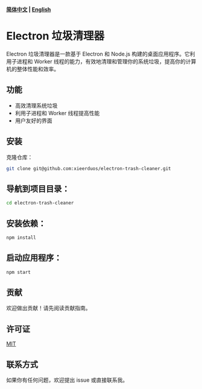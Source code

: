 **[简体中文](README-zh.md) | [English](README.md)**

# Electron 垃圾清理器

Electron 垃圾清理器是一款基于 Electron 和 Node.js 构建的桌面应用程序。它利用子进程和 Worker 线程的能力，有效地清理和管理你的系统垃圾，提高你的计算机的整体性能和效率。

## 功能

- 高效清理系统垃圾
- 利用子进程和 Worker 线程提高性能
- 用户友好的界面

## 安装

克隆仓库：

```bash
git clone git@github.com:xieerduos/electron-trash-cleaner.git
```

## 导航到项目目录：

```bash
cd electron-trash-cleaner
```

## 安装依赖：

```bash
npm install
```

## 启动应用程序：

```bash
npm start
```

## 贡献

欢迎做出贡献！请先阅读贡献指南。

## 许可证

[MIT](./LICENSE)

## 联系方式

如果你有任何问题，欢迎提出 issue 或直接联系我。
